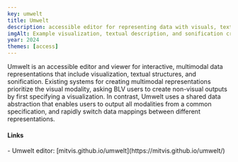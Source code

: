 ```yaml
---
key: umwelt
title: Umwelt
description: accessible editor for representing data with visuals, text, and sound
imgAlt: Example visualization, textual description, and sonification created with Umwelt
year: 2024
themes: [access]
---
```


Umwelt is an accessible editor and viewer for interactive, multimodal data representations that include visualization, textual structures, and sonification. Existing systems for creating multimodal representations prioritize the visual modality, asking BLV users to create non-visual outputs by first specifying a visualization. In contrast, Umwelt uses a shared data abstraction that enables users to output all modalities from a common specification, and rapidly switch data mappings between different representations.

<h4>Links</h4>
- Umwelt editor: [mitvis.github.io/umwelt](https://mitvis.github.io/umwelt/)

